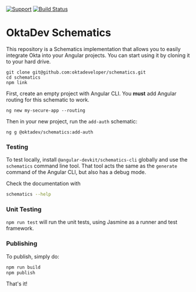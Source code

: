 [![Support](https://img.shields.io/badge/support-developer%20forum-blue.svg)][devforum] [![Build Status](https://travis-ci.org/oktadeveloper/schematics.svg?branch=master)](https://travis-ci.org/oktadeveloper/schematics)

# OktaDev Schematics

This repository is a Schematics implementation that allows you to easily integrate Okta into your Angular projects. You can start using it by cloning it to your hard drive.

```
git clone git@github.com:oktadeveloper/schematics.git
cd schematics
npm link
```

First, create an empty project with Angular CLI. You **must** add Angular routing for this schematic to work.

```
ng new my-secure-app --routing
```

Then in your new project, run the `add-auth` schematic:

```
ng g @oktadev/schematics:add-auth
```

### Testing

To test locally, install `@angular-devkit/schematics-cli` globally and use the `schematics` command line tool. That tool acts the same as the `generate` command of the Angular CLI, but also has a debug mode.

Check the documentation with

```bash
schematics --help
```

### Unit Testing

`npm run test` will run the unit tests, using Jasmine as a runner and test framework.

### Publishing

To publish, simply do:

```bash
npm run build
npm publish
```

That's it!

[devforum]: https://devforum.okta.com
